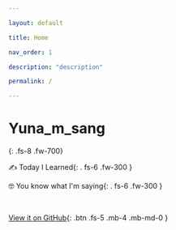 ```yaml
---

layout: default

title: Home

nav_order: 1

description: "description"

permalink: /

---
```




# Yuna_m_sang

{: .fs-8 .fw-700}



✍ Today I Learned{: . fs-6 .fw-300 }

🤓 You know what I'm saying{: . fs-6 .fw-300 }





<br>

 [View it on GitHub](https://github.com/Jin-Yuna){: .btn .fs-5 .mb-4 .mb-md-0 }



